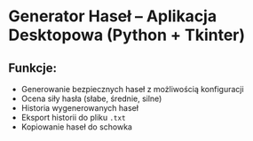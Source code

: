 # Generator Haseł – Aplikacja Desktopowa (Python + Tkinter)

## Funkcje:
- Generowanie bezpiecznych haseł z możliwością konfiguracji
- Ocena siły hasła (słabe, średnie, silne)
- Historia wygenerowanych haseł
- Eksport historii do pliku `.txt`
- Kopiowanie haseł do schowka

